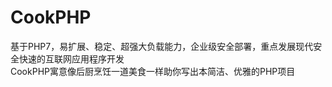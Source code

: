 # CookPHP
基于PHP7，易扩展、稳定、超强大负载能力，企业级安全部署，重点发展现代安全快速的互联网应用程序开发
<br/>
CookPHP寓意像后厨烹饪一道美食一样助你写出本简洁、优雅的PHP项目

